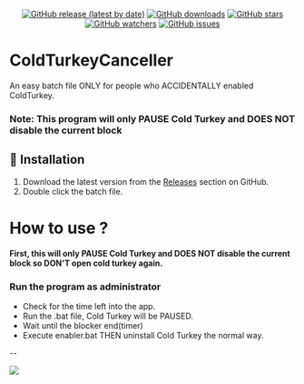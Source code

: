 <div align="center">

  [![GitHub release (latest by date)](https://img.shields.io/github/v/release/Sitois/ColdTurkeyCanceller.svg?style=flat)](https://github.com/Sitois/ColdTurkeyCanceller/releases)
  [![GitHub downloads](https://img.shields.io/github/downloads/Sitois/ColdTurkeyCanceller/total.svg?style=flat)](https://github.com/Sitois/ColdTurkeyCanceller/releases)
  [![GitHub stars](https://img.shields.io/github/stars/Sitois/ColdTurkeyCanceller.svg?style=flat)](https://github.com/Sitois/ColdTurkeyCanceller/stargazers)
  [![GitHub watchers](https://img.shields.io/github/watchers/Sitois/ColdTurkeyCanceller.svg?style=flat)](https://github.com/Sitois/ColdTurkeyCanceller/watchers)
  [![GitHub issues](https://img.shields.io/github/issues/Sitois/ColdTurkeyCanceller.svg?style=flat)](https://github.com/Sitois/ColdTurkeyCanceller/issues)
</div>

# ColdTurkeyCanceller
An easy batch file ONLY for people who ACCIDENTALLY enabled ColdTurkey.

### Note: This program will only PAUSE Cold Turkey and DOES NOT disable the current block 

## 💾 Installation
1. Download the latest version from the [Releases](https://github.com/Sitois/ColdTurkeyCanceller/releases) section on GitHub.
2. Double click the batch file.

# How to use ?

**First, this will only PAUSE Cold Turkey and DOES NOT disable the current block so DON'T open cold turkey again.**

### __**Run the program as administrator**__
- Check for the time left into the app.
- Run the .bat file, Cold Turkey will be PAUSED.
- Wait until the blocker end(timer)
- Execute enabler.bat THEN uninstall Cold Turkey the normal way.

--

[![](https://visitcountpro.netlify.app/api?id=Foxy&label=Repo%20Views&color=3&icon=1&pretty=false)](https://visitcountpro.netlify.app)